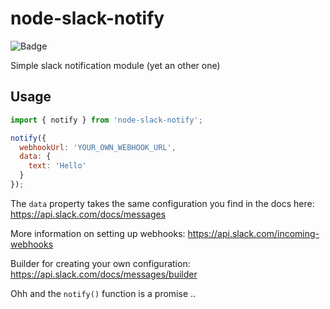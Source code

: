 # node-slack-notify

![Badge](https://circleci.com/gh/chrisakakay/node-slack-notify.svg?&style=shield&circle-token=6dd166b15aa0138528147d9d098d3d3ab42a9b8b)

Simple slack notification module (yet an other one)

## Usage

```javascript
import { notify } from 'node-slack-notify';

notify({
  webhookUrl: 'YOUR_OWN_WEBHOOK_URL',
  data: {
    text: 'Hello'
  }
});
```

The `data` property takes the same configuration you find in the docs here: https://api.slack.com/docs/messages

More information on setting up webhooks: https://api.slack.com/incoming-webhooks

Builder for creating your own configuration: https://api.slack.com/docs/messages/builder

Ohh and the `notify()` function is a promise ..
